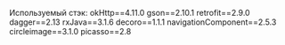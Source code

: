Используемый стэк:
okHttp==4.11.0
gson==2.10.1
retrofit==2.9.0
dagger==2.13
rxJava==3.1.6
decoro==1.1.1
navigationComponent==2.5.3
circleimage==3.1.0
picasso==2.8
